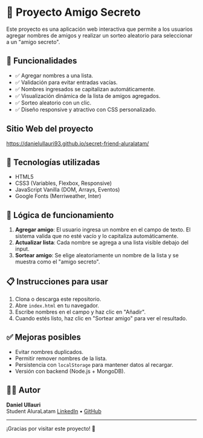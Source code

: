 # 🎁 Proyecto Amigo Secreto

Este proyecto es una aplicación web interactiva que permite a los usuarios agregar nombres de amigos y realizar un sorteo aleatorio para seleccionar a un "amigo secreto".

## 🚀 Funcionalidades

- ✅ Agregar nombres a una lista.
- ✅ Validación para evitar entradas vacías.
- ✅ Nombres ingresados se capitalizan automáticamente.
- ✅ Visualización dinámica de la lista de amigos agregados.
- ✅ Sorteo aleatorio con un clic.
- ✅ Diseño responsive y atractivo con CSS personalizado.

##  Sitio Web del proyecto

https://danielullauri93.github.io/secret-friend-aluralatam/



## 🔧 Tecnologías utilizadas

- HTML5
- CSS3 (Variables, Flexbox, Responsive)
- JavaScript Vanilla (DOM, Arrays, Eventos)
- Google Fonts (Merriweather, Inter)

## 🧠 Lógica de funcionamiento

1. **Agregar amigo**: El usuario ingresa un nombre en el campo de texto. El sistema valida que no esté vacío y lo capitaliza automáticamente.
2. **Actualizar lista**: Cada nombre se agrega a una lista visible debajo del input.
3. **Sortear amigo**: Se elige aleatoriamente un nombre de la lista y se muestra como el "amigo secreto".

## 📋 Instrucciones para usar

1. Clona o descarga este repositorio.
2. Abre `index.html` en tu navegador.
3. Escribe nombres en el campo y haz clic en "Añadir".
4. Cuando estés listo, haz clic en "Sortear amigo" para ver el resultado.

## ✅ Mejoras posibles

- Evitar nombres duplicados.
- Permitir remover nombres de la lista.
- Persistencia con `localStorage` para mantener datos al recargar.
- Versión con backend (Node.js + MongoDB).

## 👨‍💻 Autor

**Daniel Ullauri**  
Student AluraLatam
[LinkedIn](https://www.linkedin.com/in/danielullauri93/) • [GitHub](https://github.com/danielullauri93)

---

¡Gracias por visitar este proyecto! 🎉